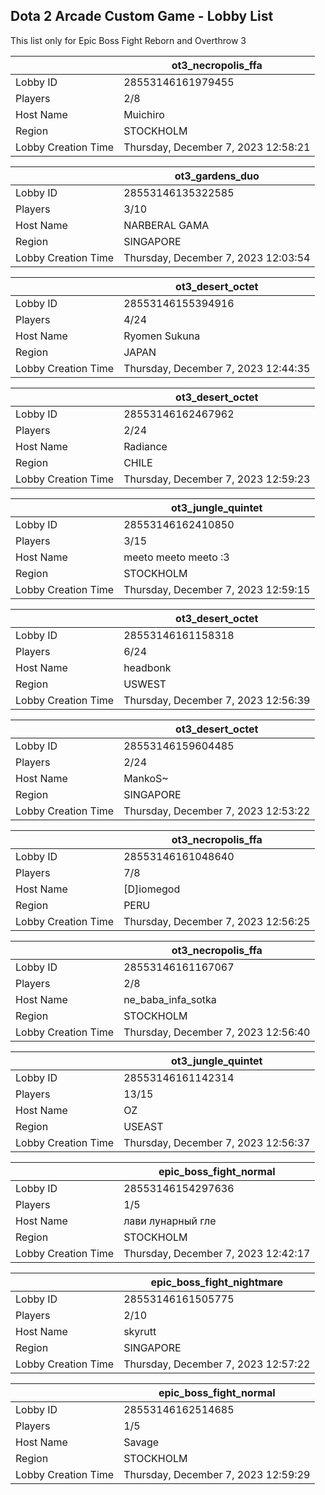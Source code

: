 ## Dota 2 Arcade Custom Game - Lobby List

This list only for Epic Boss Fight Reborn and Overthrow 3

|  | ot3_necropolis_ffa |
| ------ | ------ |
| Lobby ID | 28553146161979455 |
| Players | 2/8 |
| Host Name | Muichiro |
| Region | STOCKHOLM |
| Lobby Creation Time | Thursday, December 7, 2023 12:58:21 |


|  | ot3_gardens_duo |
| ------ | ------ |
| Lobby ID | 28553146135322585 |
| Players | 3/10 |
| Host Name | NARBERAL GAMA |
| Region | SINGAPORE |
| Lobby Creation Time | Thursday, December 7, 2023 12:03:54 |


|  | ot3_desert_octet |
| ------ | ------ |
| Lobby ID | 28553146155394916 |
| Players | 4/24 |
| Host Name | Ryomen Sukuna |
| Region | JAPAN |
| Lobby Creation Time | Thursday, December 7, 2023 12:44:35 |


|  | ot3_desert_octet |
| ------ | ------ |
| Lobby ID | 28553146162467962 |
| Players | 2/24 |
| Host Name | Radiance |
| Region | CHILE |
| Lobby Creation Time | Thursday, December 7, 2023 12:59:23 |


|  | ot3_jungle_quintet |
| ------ | ------ |
| Lobby ID | 28553146162410850 |
| Players | 3/15 |
| Host Name | meeto meeto meeto :3 |
| Region | STOCKHOLM |
| Lobby Creation Time | Thursday, December 7, 2023 12:59:15 |


|  | ot3_desert_octet |
| ------ | ------ |
| Lobby ID | 28553146161158318 |
| Players | 6/24 |
| Host Name | headbonk |
| Region | USWEST |
| Lobby Creation Time | Thursday, December 7, 2023 12:56:39 |


|  | ot3_desert_octet |
| ------ | ------ |
| Lobby ID | 28553146159604485 |
| Players | 2/24 |
| Host Name | MankoS~ |
| Region | SINGAPORE |
| Lobby Creation Time | Thursday, December 7, 2023 12:53:22 |


|  | ot3_necropolis_ffa |
| ------ | ------ |
| Lobby ID | 28553146161048640 |
| Players | 7/8 |
| Host Name | [D]iomegod |
| Region | PERU |
| Lobby Creation Time | Thursday, December 7, 2023 12:56:25 |


|  | ot3_necropolis_ffa |
| ------ | ------ |
| Lobby ID | 28553146161167067 |
| Players | 2/8 |
| Host Name | ne_baba_infa_sotka |
| Region | STOCKHOLM |
| Lobby Creation Time | Thursday, December 7, 2023 12:56:40 |


|  | ot3_jungle_quintet |
| ------ | ------ |
| Lobby ID | 28553146161142314 |
| Players | 13/15 |
| Host Name | OZ |
| Region | USEAST |
| Lobby Creation Time | Thursday, December 7, 2023 12:56:37 |


|  | epic_boss_fight_normal |
| ------ | ------ |
| Lobby ID | 28553146154297636 |
| Players | 1/5 |
| Host Name | лави лунарный гле |
| Region | STOCKHOLM |
| Lobby Creation Time | Thursday, December 7, 2023 12:42:17 |


|  | epic_boss_fight_nightmare |
| ------ | ------ |
| Lobby ID | 28553146161505775 |
| Players | 2/10 |
| Host Name | skyrutt |
| Region | SINGAPORE |
| Lobby Creation Time | Thursday, December 7, 2023 12:57:22 |


|  | epic_boss_fight_normal |
| ------ | ------ |
| Lobby ID | 28553146162514685 |
| Players | 1/5 |
| Host Name | Savage |
| Region | STOCKHOLM |
| Lobby Creation Time | Thursday, December 7, 2023 12:59:29 |


